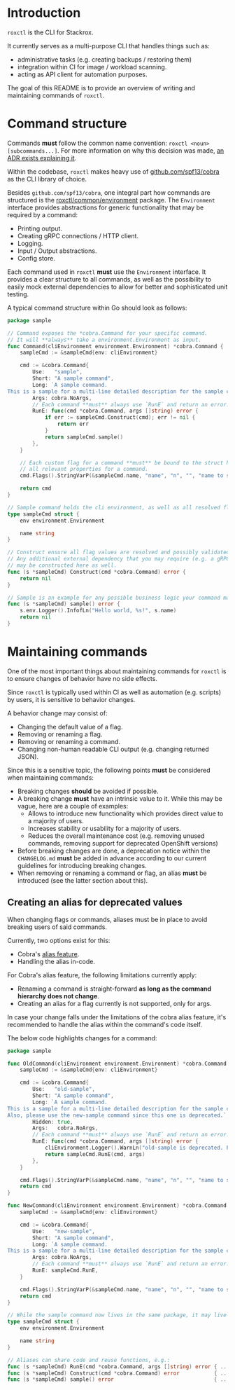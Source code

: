 # Introduction

`roxctl` is the CLI for Stackrox.

It currently serves as a multi-purpose CLI that handles things such as:

- administrative tasks (e.g. creating backups / restoring them)
- integration within CI for image / workload scanning.
- acting as API client for automation purposes.

The goal of this README is to provide an overview of writing and maintaining commands of `roxctl`.

# Command structure

Commands **must** follow the common name convention: `roxctl <noun> [subcommands...]`.
For more information on why this decision was
made, [an ADR exists explaining it](https://github.com/stackrox/architecture-decision-records/blob/main/stackrox/ADR-0004-roxctl-subcommands-layout.md).

Within the codebase, `roxctl` makes heavy use of [github.com/spf13/cobra](https://pkg.go.dev/github.com/spf13/cobra) as
the CLI library of choice.

Besides `github.com/spf13/cobra`, one integral part how commands are structured is
the [roxctl/common/environment](https://github.com/stackrox/stackrox/tree/master/roxctl/common/environment) package.
The `Environment` interface provides abstractions for generic functionality that may be required by a command:

- Printing output.
- Creating gRPC connections / HTTP client.
- Logging.
- Input / Output abstractions.
- Config store.

Each command used in `roxctl` **must** use the `Environment` interface. It provides a clear structure to all commands,
as well as the possibility to easily mock external dependencies to allow for better and sophisticated unit testing.

A typical command structure within Go should look as follows:

```go
package sample

// Command exposes the *cobra.Command for your specific command.
// It will **always** take a environment.Environment as input.
func Command(cliEnvironment environment.Environment) *cobra.Command {
	sampleCmd := &sampleCmd{env: cliEnvironment}

	cmd := &cobra.Command{
		Use:   "sample",
		Short: "A sample command",
		Long: `A sample command.
This is a sample for a multi-line detailed description for the sample command`,
		Args: cobra.NoArgs,
		// Each command **must** always use `RunE` and return an error.
		RunE: func(cmd *cobra.Command, args []string) error {
			if err := sampleCmd.Construct(cmd); err != nil {
				return err
			}
			return sampleCmd.sample()
		},
	}

	// Each custom flag for a command **must** be bound to the struct holding
	// all relevant properties for a command.
	cmd.Flags().StringVarP(&sampleCmd.name, "name", "n", "", "name to say hello to.")

	return cmd
}

// Sample command holds the cli environment, as well as all resolved flag values. This makes unit testing easier.
type sampleCmd struct {
	env environment.Environment

	name string
}

// Construct ensure all flag values are resolved and possibly validated.
// Any additional external dependency that you may require (e.g. a gRPC client)
// may be constructed here as well.
func (s *sampleCmd) Construct(cmd *cobra.Command) error {
	return nil
}

// Sample is an example for any possible business logic your command may execute.
func (s *sampleCmd) sample() error {
	s.env.Logger().InfofLn("Hello world, %s!", s.name)
	return nil
}

```

# Maintaining commands

One of the most important things about maintaining commands for `roxctl` is to ensure changes of behavior have no side
effects.

Since `roxctl` is typically used within CI as well as automation (e.g. scripts) by users, it is sensitive to behavior
changes.

A behavior change may consist of:

- Changing the default value of a flag.
- Removing or renaming a flag.
- Removing or renaming a command.
- Changing non-human readable CLI output (e.g. changing returned JSON).

Since this is a sensitive topic, the following points **must** be considered when maintaining commands:

- Breaking changes **should** be avoided if possible.
- A breaking change **must** have an intrinsic value to it. While this may be vague, here are a couple of examples:
    - Allows to introduce new functionality which provides direct value to a majority of users.
    - Increases stability or usability for a majority of users.
    - Reduces the overall maintenance cost (e.g. removing unused commands, removing support for deprecated
      OpenShift versions)
- Before breaking changes are done, a deprecation notice within the `CHANGELOG.md` **must** be added in advance
  according to our current guidelines for introducing breaking changes.
- When removing or renaming a command or flag, an alias **must** be introduced (see the latter section about this).

## Creating an alias for deprecated values

When changing flags or commands, aliases must be in place to avoid breaking users of said commands.

Currently, two options exist for this:

- Cobra's [alias feature](https://pkg.go.dev/github.com/spf13/cobra#Command).
- Handling the alias in-code.

For Cobra's alias feature, the following limitations currently apply:

- Renaming a command is straight-forward **as long as the command hierarchy does not change**.
- Creating an alias for a flag currently is not supported, only for args.

In case your change falls under the limitations of the cobra alias feature, it's recommended to handle the alias within
the command's code itself.

The below code highlights changes for a command:

```go
package sample

func OldCommand(cliEnvironment environment.Environment) *cobra.Command {
	sampleCmd := &sampleCmd{env: cliEnvironment}

	cmd := &cobra.Command{
		Use:   "old-sample",
		Short: "A sample command",
		Long: `A sample command.
This is a sample for a multi-line detailed description for the sample command.
Also, please use the new-sample command since this one is deprecated.`,
		Hidden: true,
		Args:   cobra.NoArgs,
		// Each command **must** always use `RunE` and return an error.
		RunE: func(cmd *cobra.Command, args []string) error {
			cliEnvironment.Logger().WarnLn("old-sample is deprecated. Please use new-sample.")
			return sampleCmd.RunE(cmd, args)
		},
	}

	cmd.Flags().StringVarP(&sampleCmd.name, "name", "n", "", "name to say hello to.")
	return cmd
}

func NewCommand(cliEnvironment environment.Environment) *cobra.Command {
	sampleCmd := &sampleCmd{env: cliEnvironment}

	cmd := &cobra.Command{
		Use:   "new-sample",
		Short: "A sample command",
		Long: `A sample command.
This is a sample for a multi-line detailed description for the sample command`,
		Args: cobra.NoArgs,
		// Each command **must** always use `RunE` and return an error.
		RunE: sampleCmd.RunE,
	}

	cmd.Flags().StringVarP(&sampleCmd.name, "name", "n", "", "name to say hello to.")
	return cmd
}

// While the sample command now lives in the same package, it may live in a completely different package.
type sampleCmd struct {
	env environment.Environment

	name string
}

// Aliases can share code and reuse functions, e.g.:
func (s *sampleCmd) RunE(cmd *cobra.Command, args []string) error { ... }
func (s *sampleCmd) Construct(cmd *cobra.Command) error           { ... }
func (s *sampleCmd) sample() error                                { ... }

```
